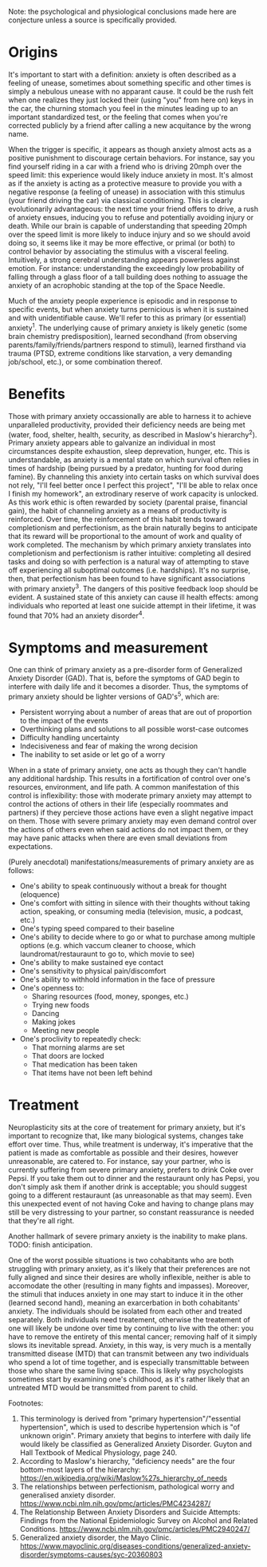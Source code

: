 Note: the psychological and physiological conclusions made here are conjecture unless a source is specifically provided. 

# Origins

It's important to start with a definition: anxiety is often described as a feeling of unease, sometimes about something specific and other times is simply a nebulous unease with no apparant cause. It could be the rush felt when one realizes they just locked their (using "you" from here on) keys in the car, the churning stomach you feel in the minutes leading up to an important standardized test, or the feeling that comes when you're corrected publicly by a friend after calling a new acquitance by the wrong name. 

When the trigger is specific, it appears as though anxiety almost acts as a positive punishment to discourage certain behaviors. For instance, say you find yourself riding in a car with a friend who is driving 20mph over the speed limit: this experience would likely induce anxiety in most. It's almost as if the anxiety is acting as a protective measure to provide you with a negative response (a feeling of unease) in association with this stimulus (your friend driving the car) via classical conditioning. This is clearly evolutionarily advantageous: the next time your friend offers to drive, a rush of anxiety ensues, inducing you to refuse and potentially avoiding injury or death. While our brain is capable of understanding that speeding 20mph over the speed limit is more likely to induce injury and so we should avoid doing so, it seems like it may be more effective, or primal (or both) to control behavior by associating the stimulus with a visceral feeling. Intuitively, a strong cerebral understanding appears powerless against emotion. For instance: understanding the exceedingly low probability of falling through a glass floor of a tall building does nothing to assuage the anxiety of an acrophobic standing at the top of the Space Needle. 

Much of the anxiety people experience is episodic and in response to specific events, but when anxiety turns pernicious is when it is sustained and with unidentifiable cause. We'll refer to this as primary (or essential) anxiety<sup>1</sup>. The underlying cause of primary anxiety is likely genetic (some brain chemistry predisposition), learned secondhand (from observing parents/family/friends/partners respond to stimuli), learned firsthand via trauma (PTSD, extreme conditions like starvation, a very demanding job/school, etc.), or some combination thereof. 

# Benefits

Those with primary anxiety occassionally are able to harness it to achieve unparalleled productivity, provided their deficiency needs are being met (water, food, shelter, health, security, as described in Maslow's hierarchy<sup>2</sup>). Primary anxiety appears able to galvanize an individual in most circumstances despite exhaustion, sleep deprevation, hunger, etc. This is understandable, as anxiety is a mental state on which survival often relies in times of hardship (being pursued by a predator, hunting for food during famine). By channeling this anxiety into certain tasks on which survival does not rely, "I'll feel better once I perfect this project", "I'll be able to relax once I finish my homework", an extrodinary reserve of work capacity is unlocked. As this work ethic is often rewarded by society (parental praise, financial gain), the habit of channeling anxiety as a means of productivity is reinforced. Over time, the reinforcement of this habit tends toward completionism and perfectionism, as the brain naturally begins to anticipate that its reward will be proportional to the amount of work and quality of work completed. The mechanism by which primary anxiety translates into completionism and perfectionism is rather intuitive: completing all desired tasks and doing so with perfection is a natural way of attempting to stave off experiencing all suboptimal outcomes (i.e. hardships). It's no surprise, then, that perfectionism has been found to have significant associations with primary anxiety<sup>3</sup>. The dangers of this positive feedback loop should be evident. A sustained state of this anxiety can cause ill health effects: among individuals who reported at least one suicide attempt in their lifetime, it was found that 70% had an anxiety disorder<sup>4</sup>.

# Symptoms and measurement

One can think of primary anxiety as a pre-disorder form of Generalized Anxiety Disorder (GAD). That is, before the symptoms of GAD begin to interfere with daily life and it becomes a disorder. Thus, the symptoms of primary anxiety should be lighter versions of GAD's<sup>5</sup>, which are: 
* Persistent worrying about a number of areas that are out of proportion to the impact of the events
* Overthinking plans and solutions to all possible worst-case outcomes
* Difficulty handling uncertainty
* Indecisiveness and fear of making the wrong decision
* The inability to set aside or let go of a worry 

When in a state of primary anxiety, one acts as though they can't handle any additional hardship. This results in a fortification of control over one's resources, environment, and life path. A common manifestation of this control is inflexibility: those with moderate primary anxiety may attempt to control the actions of others in their life (especially roommates and partners) if they percieve those actions have even a slight negative impact on them. Those with severe primary anxiety may even demand control over the actions of others even when said actions do not impact them, or they may have panic attacks when there are even small deviations from expectations.

(Purely anecdotal) manifestations/measurements of primary anxiety are as follows: 
* One's ability to speak continuously without a break for thought (eloquence)
* One's comfort with sitting in silence with their thoughts without taking action, speaking, or consuming media (television, music, a podcast, etc.)
* One's typing speed compared to their baseline
* One's ability to decide where to go or what to purchase among multiple options (e.g. which vaccum cleaner to choose, which laundromat/restauraunt to go to, which movie to see)
* One's ability to make sustained eye contact
* One's sensitivity to physical pain/discomfort
* One's ability to withhold information in the face of pressure
* One's openness to: 
  *  Sharing resources (food, money, sponges, etc.)
  *  Trying new foods
  *  Dancing
  *  Making jokes
  *  Meeting new people
* One's proclivity to repeatedly check: 
  * That morning alarms are set
  * That doors are locked
  * That medication has been taken
  * That items have not been left behind

# Treatment

Neuroplasticity sits at the core of treatement for primary anxiety, but it's important to recognize that, like many biological systems, changes take effort over time. Thus, while treatment is underway, it's imperative that the patient is made as comfortable as possible and their desires, however unreasonable, are catered to. For instance, say your partner, who is currently suffering from severe primary anxiety, prefers to drink Coke over Pepsi. If you take them out to dinner and the restauraunt only has Pepsi, you don't simply ask them if another drink is acceptable; you should suggest going to a different restauraunt (as unreasonable as that may seem). Even this unexpected event of not having Coke and having to change plans may still be very distressing to your partner, so constant reassurance is needed that they're all right.

Another hallmark of severe primary anxiety is the inability to make plans. TODO: finish anticipation. 

One of the worst possible situations is two cohabitants who are both struggling with primary anxiety, as it's likely that their preferences are not fully aligned and since their desires are wholly inflexible, neither is able to accomodate the other (resulting in many fights and impasses). Moreover, the stimuli that induces anxiety in one may start to induce it in the other (learned second hand), meaning an exarcerbation in both cohabitants' anxiety. The individuals should be isolated from each other and treated separately. Both individuals need treatement, otherwise the treatement of one will likely be undone over time by continuing to live with the other: you have to remove the entirety of this mental cancer; removing half of it simply slows its inevitable spread. Anxiety, in this way, is very much is a mentally transmitted disease (MTD) that can transmit between any two individuals who spend a lot of time together, and is especially transmittable between those who share the same living space. This is likely why psychologists sometimes start by examining one's childhood, as it's rather likely that an untreated MTD would be transmitted from parent to child. 

Footnotes:

1. This terminology is derived from "primary hypertension"/"essential hypertension", which is used to describe hypertension which is "of unknown origin". Primary anxiety that begins to interfere with daily life would likely be classified as Generalized Anxiety Disorder. Guyton and Hall Textbook of Medical Physiology, page 240.  
2. According to Maslow's hierarchy, "deficiency needs" are the four bottom-most layers of the hierarchy: https://en.wikipedia.org/wiki/Maslow%27s_hierarchy_of_needs
3. The relationships between perfectionism, pathological worry and generalised anxiety disorder. https://www.ncbi.nlm.nih.gov/pmc/articles/PMC4234287/
4. The Relationship Between Anxiety Disorders and Suicide Attempts: Findings from the National Epidemiologic Survey on Alcohol and Related Conditions. https://www.ncbi.nlm.nih.gov/pmc/articles/PMC2940247/
5. Generalized anxiety disorder, the Mayo Clinic. https://www.mayoclinic.org/diseases-conditions/generalized-anxiety-disorder/symptoms-causes/syc-20360803
